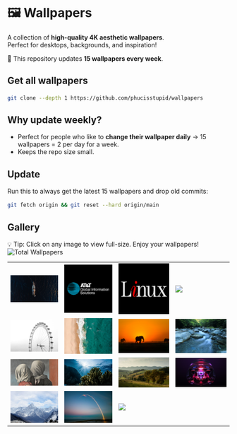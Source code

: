 # 🖼 Wallpapers
A collection of **high-quality 4K aesthetic wallpapers**.  
Perfect for desktops, backgrounds, and inspiration!

🚀 This repository updates **15 wallpapers every week**.

## Get all wallpapers
```sh
git clone --depth 1 https://github.com/phucisstupid/wallpapers
```

## Why update weekly?
- Perfect for people who like to **change their wallpaper daily** → 15 wallpapers = 2 per day for a week.
- Keeps the repo size small.

## Update
Run this to always get the latest 15 wallpapers and drop old commits:

```sh
git fetch origin && git reset --hard origin/main
```

## Gallery
💡 Tip: Click on any image to view full-size. Enjoy your wallpapers!
![Total Wallpapers](https://img.shields.io/badge/Total-15-blue)

<table>
<tr>
<td><a href="wallpapers/PLACES-yacht.jpg"><img src="wallpapers/PLACES-yacht.jpg" width="200" /></a></td>
<td><a href="wallpapers/TECH-retro-att.jpg"><img src="wallpapers/TECH-retro-att.jpg" width="200" /></a></td>
<td><a href="wallpapers/TECH-retro-linux.jpg"><img src="wallpapers/TECH-retro-linux.jpg" width="200" /></a></td>
<td><a href="wallpapers/andrzej-kryszpiniuk-4wFqHZ1ONnM-unsplash.jpg"><img src="wallpapers/andrzej-kryszpiniuk-4wFqHZ1ONnM-unsplash.jpg" width="200" /></a></td>
</tr><tr>
<td><a href="wallpapers/bruno-abatti-Xzer0SqKPEE-unsplash.jpg"><img src="wallpapers/bruno-abatti-Xzer0SqKPEE-unsplash.jpg" width="200" /></a></td>
<td><a href="wallpapers/joel-vodell-8Ogfqvw15Rg-unsplash.jpg"><img src="wallpapers/joel-vodell-8Ogfqvw15Rg-unsplash.jpg" width="200" /></a></td>
<td><a href="wallpapers/jordan-heinrichs-UpA6QvGpLHc-unsplash.jpg"><img src="wallpapers/jordan-heinrichs-UpA6QvGpLHc-unsplash.jpg" width="200" /></a></td>
<td><a href="wallpapers/kazuend-cCthPLHmrzI-unsplash.jpg"><img src="wallpapers/kazuend-cCthPLHmrzI-unsplash.jpg" width="200" /></a></td>
</tr><tr>
<td><a href="wallpapers/lovers.jpg"><img src="wallpapers/lovers.jpg" width="200" /></a></td>
<td><a href="wallpapers/marek-okon-tWWCqIMiUmg-unsplash.jpg"><img src="wallpapers/marek-okon-tWWCqIMiUmg-unsplash.jpg" width="200" /></a></td>
<td><a href="wallpapers/matthew-lancaster--nVhhrnQvSU-unsplash.jpg"><img src="wallpapers/matthew-lancaster--nVhhrnQvSU-unsplash.jpg" width="200" /></a></td>
<td><a href="wallpapers/meta-iii.jpg"><img src="wallpapers/meta-iii.jpg" width="200" /></a></td>
</tr><tr>
<td><a href="wallpapers/rohit-tandon-9wg5jCEPBsw-unsplash.jpg"><img src="wallpapers/rohit-tandon-9wg5jCEPBsw-unsplash.jpg" width="200" /></a></td>
<td><a href="wallpapers/spacex--p-KCm6xB9I-unsplash.jpg"><img src="wallpapers/spacex--p-KCm6xB9I-unsplash.jpg" width="200" /></a></td>
<td><a href="wallpapers/two-boats-off-maldives.jpg"><img src="wallpapers/two-boats-off-maldives.jpg" width="200" /></a></td>
</tr></table>
